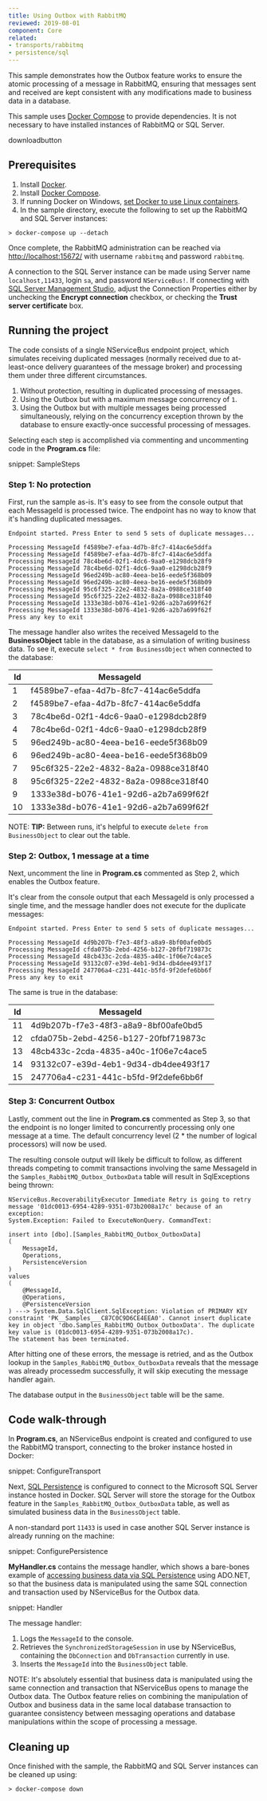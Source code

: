 ```yaml
---
title: Using Outbox with RabbitMQ
reviewed: 2019-08-01
component: Core
related:
- transports/rabbitmq
- persistence/sql
---
```


This sample demonstrates how the Outbox feature works to ensure the atomic processing of a message in RabbitMQ, ensuring that messages sent and received are kept consistent with any modifications made to business data in a database.

This sample uses [Docker Compose](https://docs.docker.com/compose/) to provide dependencies. It is not necessary to have installed instances of RabbitMQ or SQL Server.

downloadbutton

## Prerequisites

1. Install [Docker](https://www.docker.com/products/docker-desktop).
2. Install [Docker Compose](https://docs.docker.com/compose/install/).
3. If running Docker on Windows, [set Docker to use Linux containers](https://docs.docker.com/docker-for-windows/#switch-between-windows-and-linux-containers).
4. In the sample directory, execute the following to set up the RabbitMQ and SQL Server instances:

```dos
> docker-compose up --detach
```

Once complete, the RabbitMQ administration can be reached via [http://localhost:15672/](http://localhost:15672/) with username `rabbitmq` and password `rabbitmq`.

A connection to the SQL Server instance can be made using Server name `localhost,11433`, login `sa`, and password `NServiceBus!`. If connecting with [SQL Server Management Studio](https://www.hanselman.com/blog/DownloadSQLServerExpress.aspx), adjust the Connection Properties either by unchecking the **Encrypt connection** checkbox, or checking the **Trust server certificate** box.


## Running the project

The code consists of a single NServiceBus endpoint project, which simulates receiving duplicated messages (normally received due to at-least-once delivery guarantees of the message broker) and processing them under three different circumstances.

1. Without protection, resulting in duplicated processing of messages.
2. Using the Outbox but with a maximum message concurrency of `1`.
3. Using the Outbox but with multiple messages being processed simultaneously, relying on the concurrency exception thrown by the database to ensure exactly-once successful processing of messages.

Selecting each step is accomplished via commenting and uncommenting code in the **Program.cs** file:

snippet: SampleSteps


### Step 1: No protection

First, run the sample as-is. It's easy to see from the console output that each MessageId is processed twice. The endpoint has no way to know that it's handling duplicated messages.

```
Endpoint started. Press Enter to send 5 sets of duplicate messages...

Processing MessageId f4589be7-efaa-4d7b-8fc7-414ac6e5ddfa
Processing MessageId f4589be7-efaa-4d7b-8fc7-414ac6e5ddfa
Processing MessageId 78c4be6d-02f1-4dc6-9aa0-e1298dcb28f9
Processing MessageId 78c4be6d-02f1-4dc6-9aa0-e1298dcb28f9
Processing MessageId 96ed249b-ac80-4eea-be16-eede5f368b09
Processing MessageId 96ed249b-ac80-4eea-be16-eede5f368b09
Processing MessageId 95c6f325-22e2-4832-8a2a-0988ce318f40
Processing MessageId 95c6f325-22e2-4832-8a2a-0988ce318f40
Processing MessageId 1333e38d-b076-41e1-92d6-a2b7a699f62f
Processing MessageId 1333e38d-b076-41e1-92d6-a2b7a699f62f
Press any key to exit
```

The message handler also writes the received MessageId to the **BusinessObject** table in the database, as a simulation of writing business data. To see it, execute `select * from BusinessObject` when connected to the database:

| Id | MessageId |
|----|--------------------------------------|
| 1 | f4589be7-efaa-4d7b-8fc7-414ac6e5ddfa |
| 2 | f4589be7-efaa-4d7b-8fc7-414ac6e5ddfa |
| 3 | 78c4be6d-02f1-4dc6-9aa0-e1298dcb28f9 |
| 4 | 78c4be6d-02f1-4dc6-9aa0-e1298dcb28f9 |
| 5 | 96ed249b-ac80-4eea-be16-eede5f368b09 |
| 6 | 96ed249b-ac80-4eea-be16-eede5f368b09 |
| 7 | 95c6f325-22e2-4832-8a2a-0988ce318f40 |
| 8 | 95c6f325-22e2-4832-8a2a-0988ce318f40 |
| 9 | 1333e38d-b076-41e1-92d6-a2b7a699f62f |
| 10 | 1333e38d-b076-41e1-92d6-a2b7a699f62f |

NOTE: **TIP:** Between runs, it's helpful to execute `delete from BusinessObject` to clear out the table.


### Step 2: Outbox, 1 message at a time

Next, uncomment the line in **Program.cs** commented as Step 2, which enables the Outbox feature.

It's clear from the console output that each MessageId is only processed a single time, and the message handler does not execute for the duplicate messages:

```
Endpoint started. Press Enter to send 5 sets of duplicate messages...

Processing MessageId 4d9b207b-f7e3-48f3-a8a9-8bf00afe0bd5
Processing MessageId cfda075b-2ebd-4256-b127-20fbf719873c
Processing MessageId 48cb433c-2cda-4835-a40c-1f06e7c4ace5
Processing MessageId 93132c07-e39d-4eb1-9d34-db4dee493f17
Processing MessageId 247706a4-c231-441c-b5fd-9f2defe6bb6f
Press any key to exit
```

The same is true in the database:

| Id | MessageId |
|----|--------------------------------------|
| 11 | 4d9b207b-f7e3-48f3-a8a9-8bf00afe0bd5 |
| 12 | cfda075b-2ebd-4256-b127-20fbf719873c |
| 13 | 48cb433c-2cda-4835-a40c-1f06e7c4ace5 |
| 14 | 93132c07-e39d-4eb1-9d34-db4dee493f17 |
| 15 | 247706a4-c231-441c-b5fd-9f2defe6bb6f |

### Step 3: Concurrent Outbox

Lastly, comment out the line in **Program.cs** commented as Step 3, so that the endpoint is no longer limited to concurrently processing only one message at a time. The default concurrency level (2 * the number of logical processors) will now be used.

The resulting console output will likely be difficult to follow, as different threads competing to commit transactions involving the same MessageId in the `Samples_RabbitMQ_Outbox_OutboxData` table will result in SqlExceptions being thrown:

```
NServiceBus.RecoverabilityExecutor Immediate Retry is going to retry message '01dc0013-6954-4289-9351-073b2008a17c' because of an exception:
System.Exception: Failed to ExecuteNonQuery. CommandText:

insert into [dbo].[Samples_RabbitMQ_Outbox_OutboxData]
(
    MessageId,
    Operations,
    PersistenceVersion
)
values
(
    @MessageId,
    @Operations,
    @PersistenceVersion
) ---> System.Data.SqlClient.SqlException: Violation of PRIMARY KEY constraint 'PK__Samples___C87C0C9D6CE4EEA0'. Cannot insert duplicate key in object 'dbo.Samples_RabbitMQ_Outbox_OutboxData'. The duplicate key value is (01dc0013-6954-4289-9351-073b2008a17c).
The statement has been terminated.
```

After hitting one of these errors, the message is retried, and as the Outbox lookup in the `Samples_RabbitMQ_Outbox_OutboxData` reveals that the message was already processedm successfully, it will skip executing the message handler again.

The database output in the `BusinessObject` table will be the same.

## Code walk-through

In **Program.cs**, an NServiceBus endpoint is created and configured to use the RabbitMQ transport, connecting to the broker instance hosted in Docker:

snippet: ConfigureTransport

Next, [SQL Persistence](/persistence/sql/) is configured to connect to the Microsoft SQL Server instance hosted in Docker. SQL Server will store the storage for the Outbox feature in the `Samples_RabbitMQ_Outbox_OutboxData` table, as well as simulated business data in the `BusinessObject` table.

A non-standard port `11433` is used in case another SQL Server instance is already running on the machine:

snippet: ConfigurePersistence

**MyHandler.cs** contains the message handler, which shows a bare-bones example of [accessing business data via SQL Persistence](/persistence/sql/accessing-data.md) using ADO.NET, so that the business data is manipulated using the same SQL connection and transaction used by NServiceBus for the Outbox data.

snippet: Handler

The message handler:

1. Logs the `MessageId` to the console.
2. Retrieves the `SynchronizedStorageSession` in use by NServiceBus, containing the `DbConnection` and `DbTransaction` currently in use.
3. Inserts the `MessageId` into the `BusinessObject` table.

NOTE: It's absolutely essential that business data is manipulated using the same connection and transaction that NServiceBus opens to manage the Outbox data. The Outbox feature relies on combining the manipulation of Outbox and business data in the same local database transaction to guarantee consistency between messaging operations and database manipulations within the scope of processing a message.


## Cleaning up

Once finished with the sample, the RabbitMQ and SQL Server instances can be cleaned up using:

```dos
> docker-compose down
```
